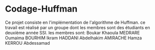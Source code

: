# Codage-Huffman
Ce projet consiste en l'implémentation de l'algorithme de Huffman.
ce travail est réalisé par un groupe dont les membres sont des étudiants en deuxième année SSI.
les membres sont:
Boukar Khaoula
MEDRARE Oumaima
BOURHIM Ikram
HADDANI Abdelhakim
AMIRACHE Hamza
KERROU Abdessamad
